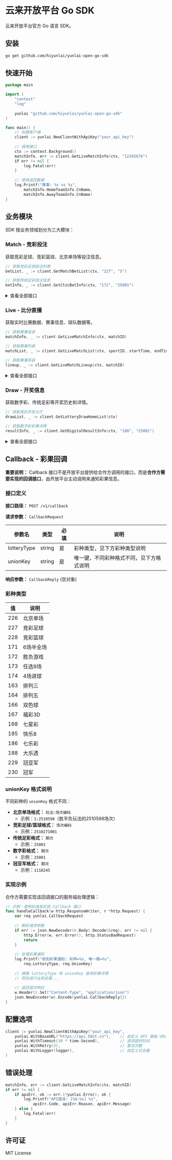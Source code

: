 # 云来开放平台 Go SDK

云来开放平台官方 Go 语言 SDK。

## 安装

```bash
go get github.com/hiyunlai/yunlai-open-go-sdk
```

## 快速开始

```go
package main

import (
    "context"
    "log"
    
    yunlai "github.com/hiyunlai/yunlai-open-go-sdk"
)

func main() {
    // 创建客户端
    client := yunlai.NewClientWithApiKey("your_api_key")
    
    // 调用接口
    ctx := context.Background()
    matchInfo, err := client.GetLiveMatchInfo(ctx, "12345678")
    if err != nil {
        log.Fatal(err)
    }
    
    // 使用返回数据
    log.Printf("赛事: %s vs %s", 
        matchInfo.HomeTeamInfo.CnName,
        matchInfo.AwayTeamInfo.CnName)
}
```

## 业务模块

SDK 按业务领域划分为三大模块：

### Match - 竞彩投注

获取竞彩足球、竞彩篮球、北京单场等投注信息。

```go
// 获取竞彩足球投注列表
betList, _ := client.GetMatchBetList(ctx, "227", "5")

// 获取传统足彩投注信息
betInfo, _ := client.GetCtzcBetInfo(ctx, "172", "25001")
```

<details>
<summary>查看全部接口</summary>

- `GetMatchBetList` - 赛事投注列表（北单、竞足、竞篮）
- `GetMatchBetInfo` - 赛事投注信息（北单、竞足、竞篮）
- `GetCtzcBetList` - 传统足彩投注列表
- `GetCtzcBetInfo` - 传统足彩投注信息
- `GetDigitalBetList` - 数字彩投注列表
- `GetDigitalBetInfo` - 数字彩投注信息
- `GetGyjBetInfo` - 冠亚军投注信息

</details>

### Live - 比分直播

获取实时比赛数据、赛事信息、球队数据等。

```go
// 获取赛事信息
matchInfo, _ := client.GetLiveMatchInfo(ctx, matchID)

// 获取赛事列表
matchList, _ := client.GetLiveMatchList(ctx, sportID, startTime, endTime, lotteryType)

// 获取赛事阵容
lineup, _ := client.GetLiveMatchLineup(ctx, matchID)
```

<details>
<summary>查看全部接口</summary>

- `GetLiveMatchInfo` - 赛事信息
- `GetLiveMatchList` - 赛事列表
- `GetLiveMatchLotteryMapping` - 彩种赛事映射
- `GetLiveMatchHistory` - 历史对阵
- `GetLiveMatchLineup` - 赛事阵容
- `GetLiveMatchNews` - 新闻情报
- `GetLiveMatchIntelligenceNews` - 专属情报
- `GetLiveMatchOdds` - 百家盘赔率
- `GetLiveMatchPhaseAll` - 直播全数据
- `GetLiveMatchPhaseEvent` - 事件直播
- `GetLiveMatchPhaseText` - 文字直播
- `GetLiveMatchScore` - 比分详情
- `GetLiveMatchStatic` - 数据统计
- `GetLiveMatchPlayerStatic` - 球员统计

</details>

### Draw - 开奖信息

获取数字彩、传统足彩等开奖历史和详情。

```go
// 获取竞彩开奖大厅
drawList, _ := client.GetLotteryDrawHomeList(ctx)

// 获取数字彩彩果详情
resultInfo, _ := client.GetDigitalResultInfo(ctx, "188", "25001")
```

<details>
<summary>查看全部接口</summary>

- `GetLotteryDrawHomeList` - 竞彩开奖大厅
- `GetDrawHistoryList` - 竞彩开奖历史列表
- `GetDigitalResultInfo` - 数字彩彩果详情
- `GetDigitalHomeResultList` - 数字彩列表
- `GetDigitalResultList` - 数字彩历史列表
- `GetCtzcResultInfo` - 传统足彩赛果详情
- `GetCtzcHomeResultList` - 传统足彩列表
- `GetCtzcResultList` - 传统足彩历史列表

</details>

## Callback - 彩果回调

**重要说明：** Callback 接口不是开放平台提供给合作方调用的接口，而是**合作方需要实现的回调接口**，由开放平台主动调用来通知彩果信息。

### 接口定义

**接口路径：** `POST /v1/callback`

**请求参数：** `CallbackRequest`

| 参数名 | 类型 | 必填 | 说明 |
|--------|------|------|------|
| lotteryType | string | 是 | 彩种类型，见下方彩种类型说明 |
| unionKey | string | 是 | 唯一键，不同彩种格式不同，见下方格式说明 |

**响应参数：** `CallbackReply` (空对象)

### 彩种类型

| 值 | 说明 |
|----|------|
| 226 | 北京单场 |
| 227 | 竞彩足球 |
| 228 | 竞彩篮球 |
| 171 | 6场半全场 |
| 172 | 胜负游戏 |
| 173 | 任选9场 |
| 174 | 4场进球 |
| 163 | 排列三 |
| 164 | 排列五 |
| 166 | 双色球 |
| 167 | 福彩3D |
| 168 | 七星彩 |
| 185 | 快乐8 |
| 186 | 七乐彩 |
| 188 | 大乐透 |
| 229 | 冠亚军 |
| 230 | 冠军 |

### unionKey 格式说明

不同彩种的 `unionKey` 格式不同：

- **北京单场格式：** `玩法:场次编码`
  - 示例：`1:2510598`（胜平负玩法的2510598场次）
- **竞彩足球/篮球格式：** `场次编码`
  - 示例：`2510271001`
- **传统足彩格式：** `期次`
  - 示例：`25001`
- **数字彩格式：** `期次`
  - 示例：`25001`
- **冠亚军格式：** `期次`
  - 示例：`1118245`

### 实现示例

合作方需要实现该回调接口的服务端处理逻辑：

```go
// 示例：使用标准库实现 Callback 接口
func handleCallback(w http.ResponseWriter, r *http.Request) {
    var req yunlai.CallbackRequest
    
    // 解析请求参数
    if err := json.NewDecoder(r.Body).Decode(&req); err != nil {
        http.Error(w, err.Error(), http.StatusBadRequest)
        return
    }
    
    // 处理彩果通知
    log.Printf("收到彩果通知: 彩种=%s, 唯一键=%s", 
        req.LotteryType, req.UnionKey)
    
    // 根据 lotteryType 和 unionKey 查询彩果详情
    // 然后进行业务处理...
    
    // 返回成功响应
    w.Header().Set("Content-Type", "application/json")
    json.NewEncoder(w).Encode(yunlai.CallbackReply{})
}
```

## 配置选项

```go
client := yunlai.NewClientWithApiKey("your_api_key",
    yunlai.WithBaseURL("https://api.58st.cn"),    // 自定义 API 基础 URL
    yunlai.WithTimeout(30 * time.Second),         // 请求超时时间
    yunlai.WithRetry(3),                          // 重试次数
    yunlai.WithLogger(logger),                    // 自定义日志器
)
```

## 错误处理

```go
matchInfo, err := client.GetLiveMatchInfo(ctx, matchID)
if err != nil {
    if apiErr, ok := err.(*yunlai.Error); ok {
        log.Printf("API错误: [%d:%s] %s", 
            apiErr.Code, apiErr.Reason, apiErr.Message)
    } else {
        log.Fatal(err)
    }
}
```

## 许可证

MIT License
